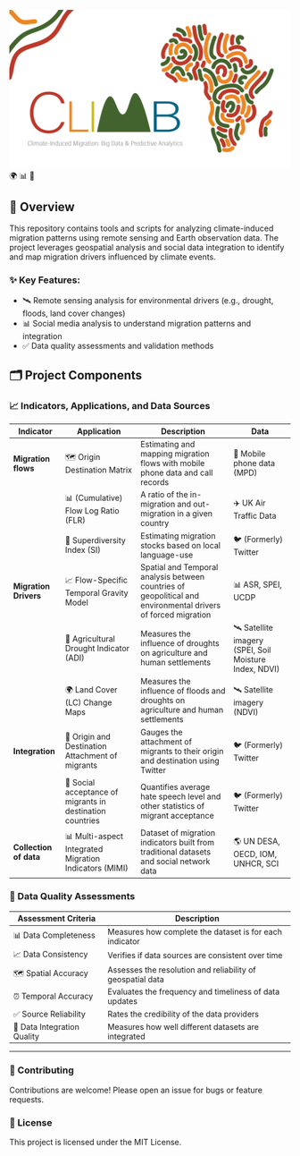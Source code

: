 ![Project Logo](https://github.com/CLIMB-GEOHUM/.github/blob/47d109b65d87f736b6c9e97d4514174f54108fba/CLIMM222-1536x864.png) 🌍 📊 🌿


## 🚀 Overview
This repository contains tools and scripts for analyzing climate-induced migration patterns using remote sensing and Earth observation data. The project leverages geospatial analysis and social data integration to identify and map migration drivers influenced by climate events.

### ✨ Key Features:
- 🛰️ Remote sensing analysis for environmental drivers (e.g., drought, floods, land cover changes)
- 📊 Social media analysis to understand migration patterns and integration
- ✅ Data quality assessments and validation methods

## 🗂 Project Components

### 📈 Indicators, Applications, and Data Sources
| **Indicator**           | **Application**                                    | **Description**                                                                 | **Data**                                      |
|-----------------------|------------------------------------------------|---------------------------------------------------------------------------------|---------------------------------------------|
| **Migration flows**   | 🗺️ Origin Destination Matrix                          | Estimating and mapping migration flows with mobile phone data and call records  | 📱 Mobile phone data (MPD)                     |
|                       | 📊 (Cumulative) Flow Log Ratio (FLR)                 | A ratio of the in-migration and out-migration in a given country               | ✈️ UK Air Traffic Data                        |
|                       | 🧮 Superdiversity Index (SI)                         | Estimating migration stocks based on local language-use                        | 🐦 (Formerly) Twitter                        |
| **Migration Drivers** | 📈 Flow-Specific Temporal Gravity Model              | Spatial and Temporal analysis between countries of geopolitical and environmental drivers of forced migration | 📊 ASR, SPEI, UCDP                           |
|                       | 🌾 Agricultural Drought Indicator (ADI)              | Measures the influence of droughts on agriculture and human settlements        | 🛰️ Satellite imagery (SPEI, Soil Moisture Index, NDVI) |
|                       | 🌍 Land Cover (LC) Change Maps                      | Measures the influence of floods and droughts on agriculture and human settlements | 🛰️ Satellite imagery (NDVI)                  |
| **Integration**       | 📌 Origin and Destination Attachment of migrants    | Gauges the attachment of migrants to their origin and destination using Twitter | 🐦 (Formerly) Twitter                        |
|                       | 💬 Social acceptance of migrants in destination countries | Quantifies average hate speech level and other statistics of migrant acceptance | 🐦 (Formerly) Twitter                        |
| **Collection of data**| 📊 Multi-aspect Integrated Migration Indicators (MIMI) | Dataset of migration indicators built from traditional datasets and social network data | 🌎 UN DESA, OECD, IOM, UNHCR, SCI          |

### 🧪 Data Quality Assessments
| **Assessment Criteria**         | **Description**                                         |
|--------------------------|--------------------------------------------------|
| 📊 Data Completeness       | Measures how complete the dataset is for each indicator |
| 📈 Data Consistency        | Verifies if data sources are consistent over time  |
| 🗺️ Spatial Accuracy        | Assesses the resolution and reliability of geospatial data |
| ⏰ Temporal Accuracy       | Evaluates the frequency and timeliness of data updates |
| ✅ Source Reliability      | Rates the credibility of the data providers         |
| 🧩 Data Integration Quality| Measures how well different datasets are integrated |

---
### 🤝 Contributing
Contributions are welcome! Please open an issue for bugs or feature requests.

### 📜 License
This project is licensed under the MIT License.

